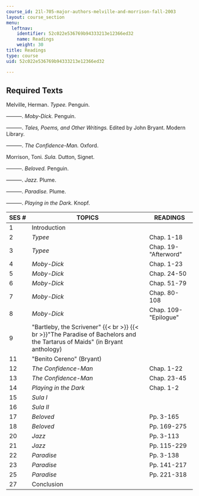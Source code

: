 ```yaml
---
course_id: 21l-705-major-authors-melville-and-morrison-fall-2003
layout: course_section
menu:
  leftnav:
    identifier: 52c022e536769b94333213e12366ed32
    name: Readings
    weight: 30
title: Readings
type: course
uid: 52c022e536769b94333213e12366ed32

---
```


Required Texts
--------------

Melville, Herman. _Typee._ Penguin.

———. _Moby-Dick._ Penguin.

———. _Tales, Poems, and Other Writings._ Edited by John Bryant. Modern Library.

———. _The Confidence-Man._ Oxford.

Morrison, Toni. _Sula._ Dutton, Signet.

———. _Beloved._ Penguin.

———. _Jazz._ Plume.

———. _Paradise._ Plume.

———. _Playing in the Dark._ Knopf.

| SES # | TOPICS | READINGS |
| --- | --- | --- |
| 1 | Introduction |  |
| 2 | _Typee_ | Chap. 1-18 |
| 3 | _Typee_ | Chap. 19- "Afterword" |
| 4 | _Moby-Dick_ | Chap. 1-23 |
| 5 | _Moby-Dick_ | Chap. 24-50 |
| 6 | _Moby-Dick_ | Chap. 51-79 |
| 7 | _Moby-Dick_ | Chap. 80-108 |
| 8 | _Moby-Dick_ | Chap. 109-"Epilogue" |
| 9 | "Bartleby, the Scrivener"  {{< br >}}  {{< br >}}"The Paradise of Bachelors and the Tartarus of Maids" (in Bryant anthology) |  |
| 11 | "Benito Cereno" (Bryant) |  |
| 12 | _The Confidence-Man_ | Chap. 1-22 |
| 13 | _The Confidence-Man_ | Chap. 23-45 |
| 14 | _Playing in the Dark_ | Chap. 1-2 |
| 15 | _Sula I_ |  |
| 16 | _Sula II_ |  |
| 17 | _Beloved_ | Pp. 3-165 |
| 18 | _Beloved_ | Pp. 169-275 |
| 20 | _Jazz_ | Pp. 3-113 |
| 21 | _Jazz_ | Pp. 115-229 |
| 22 | _Paradise_ | Pp. 3-138 |
| 23 | _Paradise_ | Pp. 141-217 |
| 25 | _Paradise_ | Pp. 221-318 |
| 27 | Conclusion |